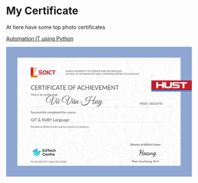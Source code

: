 # My Certificate

At here have some top photo certificates 

[Automation IT using Python](https://github.com/huyvu15/Certificate/blob/main/photo/Automation%20IT%20with%20Python.png)

![Git and Ruby](https://github.com/huyvu15/Certificate/blob/main/Git_and_Ruby.jpg)